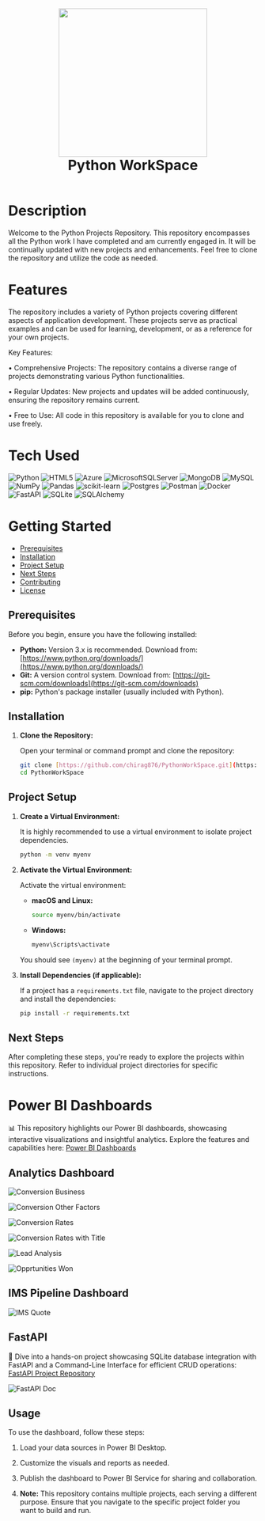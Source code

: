 <div align="center">
      <h1><img src="https://www.python.org/static/community_logos/python-logo-master-v3-TM.png" width="300px" style="vertical-align: middle;" />
        <br/>Python WorkSpace</h1>
     </div>
<p align="center"> <a href="https://www.linkedin.com/in/chiraggupta1706" target="_blank"><img alt="" src="https://img.shields.io/badge/LinkedIn-0077B5?style=normal&logo=linkedin&logoColor=white" style="vertical-align:center" /></a> </p>

# Description
Welcome to the Python Projects Repository. This repository encompasses all the Python work I have completed and am currently engaged in. It will be continually updated with new projects and enhancements. Feel free to clone the repository and utilize the code as needed.

# Features
The repository includes a variety of Python projects covering different aspects of application development. These projects serve as practical examples and can be used for learning, development, or as a reference for your own projects.

Key Features:

• Comprehensive Projects: The repository contains a diverse range of projects demonstrating various Python functionalities.

• Regular Updates: New projects and updates will be added continuously, ensuring the repository remains current.

• Free to Use: All code in this repository is available for you to clone and use freely.

# Tech Used
 ![Python](https://img.shields.io/badge/python-3670A0?style=for-the-badge&logo=python&logoColor=ffdd54) ![HTML5](https://img.shields.io/badge/html5-%23E34F26.svg?style=for-the-badge&logo=html5&logoColor=white) ![Azure](https://img.shields.io/badge/azure-%230072C6.svg?style=for-the-badge&logo=azure-devops&logoColor=white) ![MicrosoftSQLServer](https://img.shields.io/badge/Microsoft%20SQL%20Sever-CC2927?style=for-the-badge&logo=microsoft%20sql%20server&logoColor=white) ![MongoDB](https://img.shields.io/badge/MongoDB-%234ea94b.svg?style=for-the-badge&logo=mongodb&logoColor=white) ![MySQL](https://img.shields.io/badge/mysql-%2300f.svg?style=for-the-badge&logo=mysql&logoColor=white) ![NumPy](https://img.shields.io/badge/numpy-%23013243.svg?style=for-the-badge&logo=numpy&logoColor=white) ![Pandas](https://img.shields.io/badge/pandas-%23150458.svg?style=for-the-badge&logo=pandas&logoColor=white) ![scikit-learn](https://img.shields.io/badge/scikit--learn-%23F7931E.svg?style=for-the-badge&logo=scikit-learn&logoColor=white) ![Postgres](https://img.shields.io/badge/postgres-%23316192.svg?style=for-the-badge&logo=postgresql&logoColor=white) ![Postman](https://img.shields.io/badge/Postman-FF6C37?style=for-the-badge&logo=postman&logoColor=white) ![Docker](https://img.shields.io/badge/docker-%230db7ed.svg?style=for-the-badge&logo=docker&logoColor=white) ![FastAPI](https://img.shields.io/badge/FastAPI-F4F8D3?style=for-the-badge&logo=FastAPI&logoColor=019486E) ![SQLite](https://img.shields.io/badge/SQLite-222222?style=for-the-badge&logo=SQLite&logoColor=B6B6B6E) ![SQLAlchemy](https://img.shields.io/badge/SQLAlchemy-98D2C0?style=for-the-badge&logo=SQLAlchemy&logoColor=000000)
 
# Getting Started

* [Prerequisites](#prerequisites)
* [Installation](#installation)
* [Project Setup](#project-setup)
* [Next Steps](#next-steps)
* [Contributing](#contributing)
* [License](#license)

## Prerequisites

Before you begin, ensure you have the following installed:

* **Python:** Version 3.x is recommended.  Download from: [https://www.python.org/downloads/](https://www.python.org/downloads/)
* **Git:** A version control system. Download from: [https://git-scm.com/downloads](https://git-scm.com/downloads)
* **pip:** Python's package installer (usually included with Python).

## Installation

1.  **Clone the Repository:**

    Open your terminal or command prompt and clone the repository:

    ```bash
    git clone [https://github.com/chirag876/PythonWorkSpace.git](https://github.com/chirag876/PythonWorkSpace.git)
    cd PythonWorkSpace
    ```

## Project Setup

1.  **Create a Virtual Environment:**

    It is highly recommended to use a virtual environment to isolate project dependencies.

    ```bash
    python -m venv myenv
    ```

2.  **Activate the Virtual Environment:**

    Activate the virtual environment:

    * **macOS and Linux:**

        ```bash
        source myenv/bin/activate
        ```
    * **Windows:**

        ```bash
        myenv\Scripts\activate
        ```

    You should see `(myenv)` at the beginning of your terminal prompt.

3.  **Install Dependencies (if applicable):**

    If a project has a `requirements.txt` file, navigate to the project directory and install the dependencies:

    ```bash
    pip install -r requirements.txt
    ```

## Next Steps
After completing these steps, you're ready to explore the projects within this repository.  Refer to individual project directories for specific instructions.

# Power BI Dashboards
📊 This repository highlights our Power BI dashboards, showcasing interactive visualizations and insightful analytics. Explore the features and capabilities here: [Power BI Dashboards](Analytics/Dashboard)

## Analytics Dashboard
![Conversion Business](https://github.com/chirag876/PythonWorkSpace/blob/main/Analytics/Dashboard/PowerBI%20Dashboards%20Screen%20Shots/Analytics%20Dashboards/Conversion%20(Business).png)

![Conversion Other Factors](https://github.com/chirag876/PythonWorkSpace/blob/main/Analytics/Dashboard/PowerBI%20Dashboards%20Screen%20Shots/Analytics%20Dashboards/Conversion%20(Other%20Factors).png)

![Conversion Rates](https://github.com/chirag876/PythonWorkSpace/blob/main/Analytics/Dashboard/PowerBI%20Dashboards%20Screen%20Shots/Analytics%20Dashboards/Conversion%20Rates.png)

![Conversion Rates with Title](https://github.com/chirag876/PythonWorkSpace/blob/main/Analytics/Dashboard/PowerBI%20Dashboards%20Screen%20Shots/Analytics%20Dashboards/Conversion%20Ration%20With%20Title.png)

![Lead Analysis](https://github.com/chirag876/PythonWorkSpace/blob/main/Analytics/Dashboard/PowerBI%20Dashboards%20Screen%20Shots/Analytics%20Dashboards/Lead%20analysis.png)

![Opprtunities Won](https://github.com/chirag876/PythonWorkSpace/blob/main/Analytics/Dashboard/PowerBI%20Dashboards%20Screen%20Shots/Analytics%20Dashboards/Opportunities%20Win.png)

## IMS Pipeline Dashboard
![IMS Quote](https://github.com/chirag876/PythonWorkSpace/blob/main/Analytics/Dashboard/PowerBI%20Dashboards%20Screen%20Shots/IMS%20Pipeline%20Dashboard/IMS%20Quote.png)

## FastAPI
🔗 Dive into a hands-on project showcasing SQLite database integration with FastAPI and a Command-Line Interface for efficient CRUD operations: [FastAPI Project Repository](Python%20FastAPI_Db)

![FastAPI Doc](https://github.com/chirag876/PythonWorkSpace/blob/main/Python%20FastAPI_Db/Fast%20API.png)

## Usage
To use the dashboard, follow these steps:

1. Load your data sources in Power BI Desktop.
2. Customize the visuals and reports as needed.
3. Publish the dashboard to Power BI Service for sharing and collaboration.

5. **Note:** This repository contains multiple projects, each serving a different purpose. Ensure that you navigate to the specific project folder you want to build and run.
